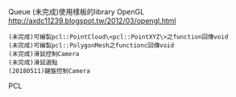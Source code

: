 Queue
	(未完成)使用樣板的library
OpenGL	http://axdc11239.blogspot.tw/2012/03/opengl.html
	
	(未完成)可繪製pcl::PointCloud\<pcl::PointXYZ\>之function回傳void
	(未完成)可繪製pcl::PolygonMesh之functionc回傳void
	(未完成)滑鼠控制Camera
	(未完成)滑鼠選點
	(20180511)鍵盤控制Camera
PCL
	